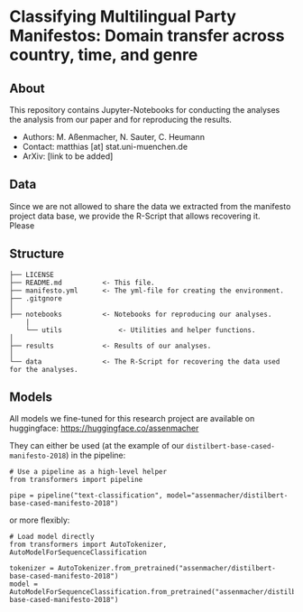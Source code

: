 # Classifying Multilingual Party Manifestos: Domain transfer across country, time, and genre

## About

This repository contains Jupyter-Notebooks for conducting the analyses the analysis from our paper and for reproducing the results. 

- Authors: M. Aßenmacher, N. Sauter, C. Heumann
- Contact: matthias [at] stat.uni-muenchen.de
- ArXiv: [link to be added]

## Data

Since we are not allowed to share the data we extracted from the manifesto project data base, we provide the R-Script that allows recovering it.  
Please 

## Structure

    ├── LICENSE
    ├── README.md          <- This file.
    ├── manifesto.yml      <- The yml-file for creating the environment.
    ├── .gitgnore 
    │
    ├── notebooks          <- Notebooks for reproducing our analyses.
        |
        └── utils              <- Utilities and helper functions.
    │
    ├── results            <- Results of our analyses.
    │
    └── data               <- The R-Script for recovering the data used for the analyses.

## Models

All models we fine-tuned for this research project are available on huggingface: https://huggingface.co/assenmacher

They can either be used (at the example of our `distilbert-base-cased-manifesto-2018`) in the pipeline:

```
# Use a pipeline as a high-level helper
from transformers import pipeline

pipe = pipeline("text-classification", model="assenmacher/distilbert-base-cased-manifesto-2018")
```

or more flexibly:

```
# Load model directly
from transformers import AutoTokenizer, AutoModelForSequenceClassification

tokenizer = AutoTokenizer.from_pretrained("assenmacher/distilbert-base-cased-manifesto-2018")
model = AutoModelForSequenceClassification.from_pretrained("assenmacher/distilbert-base-cased-manifesto-2018")
```
